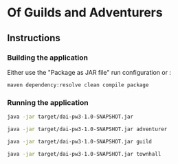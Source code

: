 # Of Guilds and Adventurers

## Instructions

### Building the application

Either use the "Package as JAR file" run configuration or :

```bash
maven dependency:resolve clean compile package
```

### Running the application

```bash
java -jar target/dai-pw3-1.0-SNAPSHOT.jar
```

```bash
java -jar target/dai-pw3-1.0-SNAPSHOT.jar adventurer
```

```bash
java -jar target/dai-pw3-1.0-SNAPSHOT.jar guild
```

```bash
java -jar target/dai-pw3-1.0-SNAPSHOT.jar townhall
```
